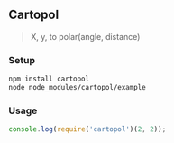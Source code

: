 ## Cartopol
> X, y, to polar(angle, distance)

### Setup
```sh
npm install cartopol
node node_modules/cartopol/example
```

### Usage
```js
console.log(require('cartopol')(2, 2));
```

